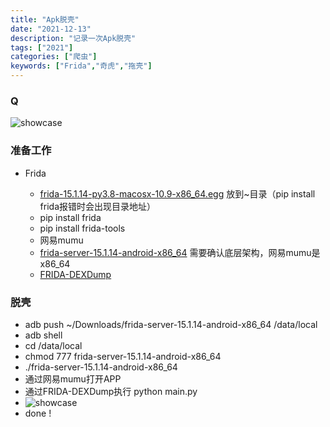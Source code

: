 ```yaml
---
title: "Apk脱壳"
date: "2021-12-13"
description: "记录一次Apk脱壳"
tags: ["2021"]
categories: ["爬虫"]
keywords: ["Frida","奇虎","拖壳"]
---
```


### Q

![showcase](https://quicksandznzn.github.io/image/qihoo.png)



### 准备工作

* Frida
    
    - [frida-15.1.14-py3.8-macosx-10.9-x86_64.egg](https://pypi.org/project/frida/#files) 放到~目录（pip install frida报错时会出现目录地址）
    - pip install frida
    - pip install frida-tools
    - 网易mumu
    - [frida-server-15.1.14-android-x86_64](https://github.com/frida/frida/releases) 需要确认底层架构，网易mumu是x86_64
    - [FRIDA-DEXDump](https://github.com/hluwa/FRIDA-DEXDump.git)
    
    

### 脱壳

* adb push ~/Downloads/frida-server-15.1.14-android-x86_64 /data/local
* adb shell
* cd  /data/local
* chmod 777 frida-server-15.1.14-android-x86_64
* ./frida-server-15.1.14-android-x86_64
* 通过网易mumu打开APP
* 通过FRIDA-DEXDump执行 python main.py
* ![showcase](https://quicksandznzn.github.io/image/frida_dexdump.png)
* done !